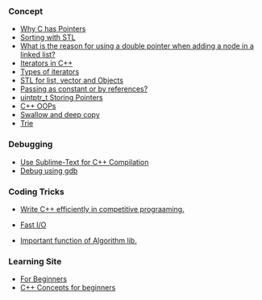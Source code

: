 ### Concept

- [Why C has Pointers](http://duramecho.com/ComputerInformation/WhyCPointers.html)
- [Sorting with STL](http://www.dreamincode.net/forums/topic/319433-stl-algorithms-tutorial-1-using-sort/)
- [What is the reason for using a double pointer when adding a node in a linked list?
](https://stackoverflow.com/questions/7271647/what-is-the-reason-for-using-a-double-pointer-when-adding-a-node-in-a-linked-lis)
- [Iterators in C++](https://www.cs.northwestern.edu/~riesbeck/programming/c++/stl-iterator-define.html)
- [Types of iterators](https://www.cs.northwestern.edu/~riesbeck/programming/c++/stl-iterators.html)
- [STL for list, vector and Objects](http://www.yolinux.com/TUTORIALS/LinuxTutorialC++STL.html#LIST)
- [Passing as constant or by references?](https://stackoverflow.com/questions/5060137/passing-as-const-and-by-reference-worth-it)
- [uintptr_t Storing Pointers](https://stackoverflow.com/questions/1845482/what-is-uintptr-t-data-type/1846648#1846648)
- [C++ OOPs](https://www.tutorialspoint.com/cplusplus/cpp_object_oriented.htm)
- [Swallow and deep copy](https://www.hackerearth.com/practice/notes/deep-copy-and-shallow-copy/)
- [Trie](https://codebeautiful.quora.com/Trie-using-C++-STL#)
### Debugging

- [Use Sublime-Text for C++ Compilation](http://ketangupta.in/blog/competitive/sublimetext/2016/06/28/sublime-text-competitive-programming/)
- [Debug using gdb](https://cs.baylor.edu/~donahoo/tools/gdb/tutorial.html)

### Coding Tricks
- [Write C++ efficiently in competitive prograaming.](https://www.geeksforgeeks.org/writing-cc-code-efficiently-in-competitive-programming/)
- [Fast I/O](https://www.geeksforgeeks.org/fast-io-for-competitive-programming/)

- [Important function of Algorithm lib. ](https://www.geeksforgeeks.org/c-magicians-stl-algorithms/)

### Learning Site

- [For Beginners](https://www.codesdope.com/practice/)
- [C++ Concepts for beginners](http://www.fredosaurus.com/notes-cpp/index.html)
